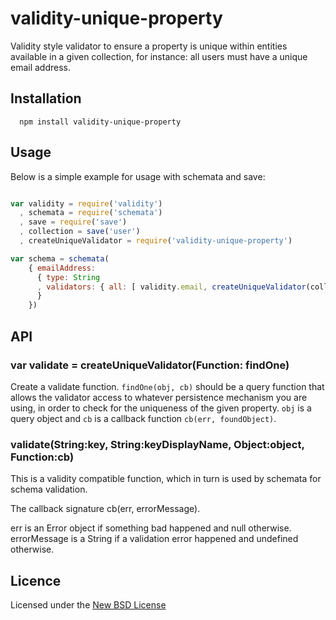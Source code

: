 # validity-unique-property

Validity style validator to ensure a property is unique within entities available in
a given collection, for instance: all users must have a unique email address.

## Installation

      npm install validity-unique-property

## Usage

Below is a simple example for usage with schemata and save:

```js

var validity = require('validity')
  , schemata = require('schemata')
  , save = require('save')
  , collection = save('user')
  , createUniqueValidator = require('validity-unique-property')

var schema = schemata(
    { emailAddress:
      { type: String
      , validators: { all: [ validity.email, createUniqueValidator(collection.findOne) ] }
      }
    })
```

## API

### var validate = createUniqueValidator(Function: findOne)

Create a validate function. `findOne(obj, cb)` should be a query function that allows
the validator access to whatever persistence mechanism you are using, in order to check
for the uniqueness of the given property. `obj` is a query object and `cb` is a
callback function `cb(err, foundObject)`.

### validate(String:key, String:keyDisplayName, Object:object, Function:cb)

This is a validity compatible function, which in turn is used by schemata for schema validation.

The callback signature cb(err, errorMessage).

err is an Error object if something bad happened and null otherwise.
errorMessage is a String if a validation error happened and undefined otherwise.

## Licence
Licensed under the [New BSD License](http://opensource.org/licenses/bsd-license.php)